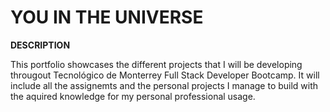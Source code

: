 # **YOU IN THE UNIVERSE**

**DESCRIPTION**

This portfolio showcases the different projects that I will be developing througout Tecnológico de Monterrey Full Stack Developer Bootcamp. It will include all the assignemts and the personal projects I manage to build with the aquired knowledge for my personal professional usage.